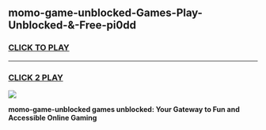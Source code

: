 
## momo-game-unblocked-Games-Play-Unblocked-&-Free-pi0dd
<h3>
<a href="https://premium76.site?title=momo-game-unblocked&ref=24A">CLICK TO PLAY</a></h3>
<hr>

<h3>
<a href="https://premium76.site?title=momo-game-unblocked&ref=24A">CLICK 2 PLAY</a>
  
</h3>

<a href="https://premium76.site?title=momo-game-unblocked&ref=24A"><img src="https://clearcache.store/games.png"></a>


**momo-game-unblocked games unblocked: Your Gateway to Fun and Accessible Online Gaming**
